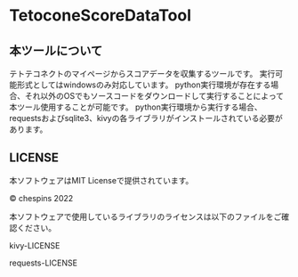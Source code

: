 # TetoconeScoreDataTool

## 本ツールについて
テトテコネクトのマイページからスコアデータを収集するツールです。
実行可能形式としてはwindowsのみ対応しています。
python実行環境が存在する場合、それ以外のOSでもソースコードをダウンロードして実行することによって本ツール使用することが可能です。
python実行環境から実行する場合、requestsおよびsqlite3、kivyの各ライブラリがインストールされている必要があります。

## LICENSE
本ソフトウェアはMIT Licenseで提供されています。

© chespins 2022

本ソフトウェアで使用しているライブラリのライセンスは以下のファイルをご確認ください。

kivy-LICENSE

requests-LICENSE
